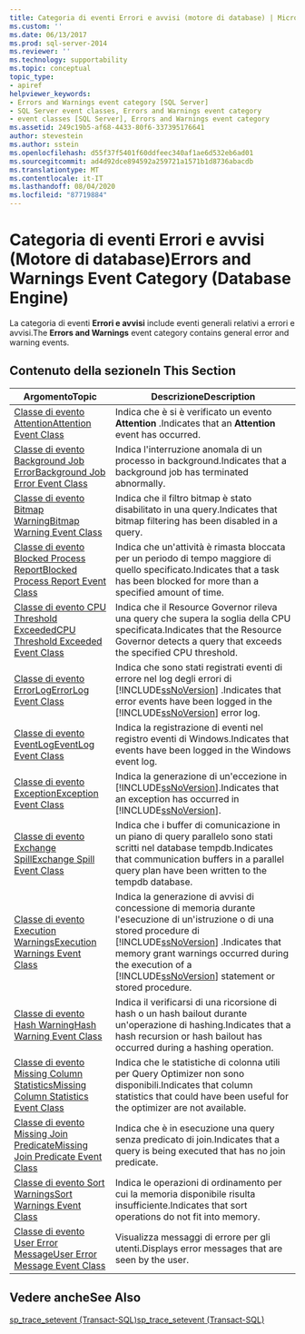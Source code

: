 ```yaml
---
title: Categoria di eventi Errori e avvisi (motore di database) | Microsoft Docs
ms.custom: ''
ms.date: 06/13/2017
ms.prod: sql-server-2014
ms.reviewer: ''
ms.technology: supportability
ms.topic: conceptual
topic_type:
- apiref
helpviewer_keywords:
- Errors and Warnings event category [SQL Server]
- SQL Server event classes, Errors and Warnings event category
- event classes [SQL Server], Errors and Warnings event category
ms.assetid: 249c19b5-af68-4433-80f6-337395176641
author: stevestein
ms.author: sstein
ms.openlocfilehash: d55f37f5401f60ddfeec340af1ae6d532eb6ad01
ms.sourcegitcommit: ad4d92dce894592a259721a1571b1d8736abacdb
ms.translationtype: MT
ms.contentlocale: it-IT
ms.lasthandoff: 08/04/2020
ms.locfileid: "87719884"
---
```

# <a name="errors-and-warnings-event-category-database-engine"></a><span data-ttu-id="71756-102">Categoria di eventi Errori e avvisi (Motore di database)</span><span class="sxs-lookup"><span data-stu-id="71756-102">Errors and Warnings Event Category (Database Engine)</span></span>
  <span data-ttu-id="71756-103">La categoria di eventi **Errori e avvisi** include eventi generali relativi a errori e avvisi.</span><span class="sxs-lookup"><span data-stu-id="71756-103">The **Errors and Warnings** event category contains general error and warning events.</span></span>  
  
## <a name="in-this-section"></a><span data-ttu-id="71756-104">Contenuto della sezione</span><span class="sxs-lookup"><span data-stu-id="71756-104">In This Section</span></span>  
  
|<span data-ttu-id="71756-105">Argomento</span><span class="sxs-lookup"><span data-stu-id="71756-105">Topic</span></span>|<span data-ttu-id="71756-106">Descrizione</span><span class="sxs-lookup"><span data-stu-id="71756-106">Description</span></span>|  
|-----------|-----------------|  
|[<span data-ttu-id="71756-107">Classe di evento Attention</span><span class="sxs-lookup"><span data-stu-id="71756-107">Attention Event Class</span></span>](attention-event-class.md)|<span data-ttu-id="71756-108">Indica che è si è verificato un evento **Attention** .</span><span class="sxs-lookup"><span data-stu-id="71756-108">Indicates that an **Attention** event has occurred.</span></span>|  
|[<span data-ttu-id="71756-109">Classe di evento Background Job Error</span><span class="sxs-lookup"><span data-stu-id="71756-109">Background Job Error Event Class</span></span>](background-job-error-event-class.md)|<span data-ttu-id="71756-110">Indica l'interruzione anomala di un processo in background.</span><span class="sxs-lookup"><span data-stu-id="71756-110">Indicates that a background job has terminated abnormally.</span></span>|  
|[<span data-ttu-id="71756-111">Classe di evento Bitmap Warning</span><span class="sxs-lookup"><span data-stu-id="71756-111">Bitmap Warning Event Class</span></span>](bitmap-warning-event-class.md)|<span data-ttu-id="71756-112">Indica che il filtro bitmap è stato disabilitato in una query.</span><span class="sxs-lookup"><span data-stu-id="71756-112">Indicates that bitmap filtering has been disabled in a query.</span></span>|  
|[<span data-ttu-id="71756-113">Classe di evento Blocked Process Report</span><span class="sxs-lookup"><span data-stu-id="71756-113">Blocked Process Report Event Class</span></span>](blocked-process-report-event-class.md)|<span data-ttu-id="71756-114">Indica che un'attività è rimasta bloccata per un periodo di tempo maggiore di quello specificato.</span><span class="sxs-lookup"><span data-stu-id="71756-114">Indicates that a task has been blocked for more than a specified amount of time.</span></span>|  
|[<span data-ttu-id="71756-115">Classe di evento CPU Threshold Exceeded</span><span class="sxs-lookup"><span data-stu-id="71756-115">CPU Threshold Exceeded Event Class</span></span>](cpu-threshold-exceeded-event-class.md)|<span data-ttu-id="71756-116">Indica che il Resource Governor rileva una query che supera la soglia della CPU specificata.</span><span class="sxs-lookup"><span data-stu-id="71756-116">Indicates that the Resource Governor detects a query that exceeds the specified CPU threshold.</span></span>|  
|[<span data-ttu-id="71756-117">Classe di evento ErrorLog</span><span class="sxs-lookup"><span data-stu-id="71756-117">ErrorLog Event Class</span></span>](errorlog-event-class.md)|<span data-ttu-id="71756-118">Indica che sono stati registrati eventi di errore nel log degli errori di [!INCLUDE[ssNoVersion](../../includes/ssnoversion-md.md)] .</span><span class="sxs-lookup"><span data-stu-id="71756-118">Indicates that error events have been logged in the [!INCLUDE[ssNoVersion](../../includes/ssnoversion-md.md)] error log.</span></span>|  
|[<span data-ttu-id="71756-119">Classe di evento EventLog</span><span class="sxs-lookup"><span data-stu-id="71756-119">EventLog Event Class</span></span>](eventlog-event-class.md)|<span data-ttu-id="71756-120">Indica la registrazione di eventi nel registro eventi di Windows.</span><span class="sxs-lookup"><span data-stu-id="71756-120">Indicates that events have been logged in the Windows event log.</span></span>|  
|[<span data-ttu-id="71756-121">Classe di evento Exception</span><span class="sxs-lookup"><span data-stu-id="71756-121">Exception Event Class</span></span>](exception-event-class.md)|<span data-ttu-id="71756-122">Indica la generazione di un'eccezione in [!INCLUDE[ssNoVersion](../../includes/ssnoversion-md.md)].</span><span class="sxs-lookup"><span data-stu-id="71756-122">Indicates that an exception has occurred in [!INCLUDE[ssNoVersion](../../includes/ssnoversion-md.md)].</span></span>|  
|[<span data-ttu-id="71756-123">Classe di evento Exchange Spill</span><span class="sxs-lookup"><span data-stu-id="71756-123">Exchange Spill Event Class</span></span>](exchange-spill-event-class.md)|<span data-ttu-id="71756-124">Indica che i buffer di comunicazione in un piano di query parallelo sono stati scritti nel database tempdb.</span><span class="sxs-lookup"><span data-stu-id="71756-124">Indicates that communication buffers in a parallel query plan have been written to the tempdb database.</span></span>|  
|[<span data-ttu-id="71756-125">Classe di evento Execution Warnings</span><span class="sxs-lookup"><span data-stu-id="71756-125">Execution Warnings Event Class</span></span>](execution-warnings-event-class.md)|<span data-ttu-id="71756-126">Indica la generazione di avvisi di concessione di memoria durante l'esecuzione di un'istruzione o di una stored procedure di [!INCLUDE[ssNoVersion](../../includes/ssnoversion-md.md)] .</span><span class="sxs-lookup"><span data-stu-id="71756-126">Indicates that memory grant warnings occurred during the execution of a [!INCLUDE[ssNoVersion](../../includes/ssnoversion-md.md)] statement or stored procedure.</span></span>|  
|[<span data-ttu-id="71756-127">Classe di evento Hash Warning</span><span class="sxs-lookup"><span data-stu-id="71756-127">Hash Warning Event Class</span></span>](hash-warning-event-class.md)|<span data-ttu-id="71756-128">Indica il verificarsi di una ricorsione di hash o un hash bailout durante un'operazione di hashing.</span><span class="sxs-lookup"><span data-stu-id="71756-128">Indicates that a hash recursion or hash bailout has occurred during a hashing operation.</span></span>|  
|[<span data-ttu-id="71756-129">Classe di evento Missing Column Statistics</span><span class="sxs-lookup"><span data-stu-id="71756-129">Missing Column Statistics Event Class</span></span>](missing-column-statistics-event-class.md)|<span data-ttu-id="71756-130">Indica che le statistiche di colonna utili per Query Optimizer non sono disponibili.</span><span class="sxs-lookup"><span data-stu-id="71756-130">Indicates that column statistics that could have been useful for the optimizer are not available.</span></span>|  
|[<span data-ttu-id="71756-131">Classe di evento Missing Join Predicate</span><span class="sxs-lookup"><span data-stu-id="71756-131">Missing Join Predicate Event Class</span></span>](missing-join-predicate-event-class.md)|<span data-ttu-id="71756-132">Indica che è in esecuzione una query senza predicato di join.</span><span class="sxs-lookup"><span data-stu-id="71756-132">Indicates that a query is being executed that has no join predicate.</span></span>|  
|[<span data-ttu-id="71756-133">Classe di evento Sort Warnings</span><span class="sxs-lookup"><span data-stu-id="71756-133">Sort Warnings Event Class</span></span>](sort-warnings-event-class.md)|<span data-ttu-id="71756-134">Indica le operazioni di ordinamento per cui la memoria disponibile risulta insufficiente.</span><span class="sxs-lookup"><span data-stu-id="71756-134">Indicates that sort operations do not fit into memory.</span></span>|  
|[<span data-ttu-id="71756-135">Classe di evento User Error Message</span><span class="sxs-lookup"><span data-stu-id="71756-135">User Error Message Event Class</span></span>](user-error-message-event-class.md)|<span data-ttu-id="71756-136">Visualizza messaggi di errore per gli utenti.</span><span class="sxs-lookup"><span data-stu-id="71756-136">Displays error messages that are seen by the user.</span></span>|  
  
## <a name="see-also"></a><span data-ttu-id="71756-137">Vedere anche</span><span class="sxs-lookup"><span data-stu-id="71756-137">See Also</span></span>  
 [<span data-ttu-id="71756-138">sp_trace_setevent &#40;Transact-SQL&#41;</span><span class="sxs-lookup"><span data-stu-id="71756-138">sp_trace_setevent &#40;Transact-SQL&#41;</span></span>](/sql/relational-databases/system-stored-procedures/sp-trace-setevent-transact-sql)  
  
  
